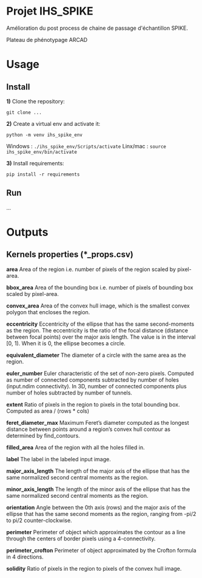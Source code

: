 # Projet IHS_SPIKE

Amélioration du post process de chaine de passage d'échantillon SPIKE.

Plateau de phénotypage ARCAD

# Usage

## Install

**1)** Clone the repository:
   
`git clone ...`


**2)** Create a virtual env and activate it:

`python -m venv ihs_spike_env`

Windows : `./ihs_spike_env/Scripts/activate`
Linx/mac : `source ihs_spike_env/bin/activate`


**3)** Install requirements:

`pip install -r requirements`

## Run

...




# Outputs

## Kernels properties (*_props.csv) 

**area**
Area of the region i.e. number of pixels of the region scaled by pixel-area.

**bbox_area**
Area of the bounding box i.e. number of pixels of bounding box scaled by pixel-area.

**convex_area**
Area of the convex hull image, which is the smallest convex polygon that encloses the region.

**eccentricity**
Eccentricity of the ellipse that has the same second-moments as the region. The eccentricity is the ratio of the focal distance (distance between focal points) over the major axis length. The value is in the interval [0, 1). When it is 0, the ellipse becomes a circle.

**equivalent_diameter**
The diameter of a circle with the same area as the region.

**euler_number**
Euler characteristic of the set of non-zero pixels. Computed as number of connected components subtracted by number of holes (input.ndim connectivity). In 3D, number of connected components plus number of holes subtracted by number of tunnels.

**extent**
Ratio of pixels in the region to pixels in the total bounding box. Computed as area / (rows * cols)

**feret_diameter_max**
Maximum Feret’s diameter computed as the longest distance between points around a region’s convex hull contour as determined by find_contours.

**filled_area**
Area of the region with all the holes filled in.

**label**
The label in the labeled input image.

**major_axis_length**
The length of the major axis of the ellipse that has the same normalized second central moments as the region.

**minor_axis_length**
The length of the minor axis of the ellipse that has the same normalized second central moments as the region.

**orientation**
Angle between the 0th axis (rows) and the major axis of the ellipse that has the same second moments as the region, ranging from -pi/2 to pi/2 counter-clockwise.

**perimeter**
Perimeter of object which approximates the contour as a line through the centers of border pixels using a 4-connectivity.

**perimeter_crofton**
Perimeter of object approximated by the Crofton formula in 4 directions.

**solidity**
Ratio of pixels in the region to pixels of the convex hull image.

